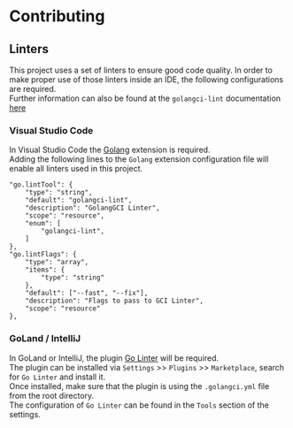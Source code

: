 # Contributing

## Linters

This project uses a set of linters to ensure good code quality.
In order to make proper use of those linters inside an IDE, the following configurations are required.<br>
Further information can also be found at the `golangci-lint` documentation [here](https://golangci-lint.run/usage/integrations/)

### Visual Studio Code

In Visual Studio Code the [Golang](https://marketplace.visualstudio.com/items?itemName=aldijav.golangwithdidi) extension is required.<br>
Adding the following lines to the `Golang` extension configuration file will enable all linters used in this project.

```
"go.lintTool": {
	"type": "string",
	"default": "golangci-lint",
	"description": "GolangGCI Linter",
	"scope": "resource",
	"enum": [
		"golangci-lint",
	]
},
"go.lintFlags": {
	"type": "array",
	"items": {
		"type": "string"
	},
	"default": ["--fast", "--fix"],
	"description": "Flags to pass to GCI Linter",
	"scope": "resource"
},
```

### GoLand / IntelliJ

In GoLand or IntelliJ, the plugin [Go Linter](https://plugins.jetbrains.com/plugin/12496-go-linter) will be required.<br>
The plugin can be installed via `Settings` >> `Plugins` >> `Marketplace`, search for `Go Linter` and install it.<br>
Once installed, make sure that the plugin is using the `.golangci.yml` file from the root directory.<br>
The configuration of `Go Linter` can be found in the `Tools` section of the settings.
